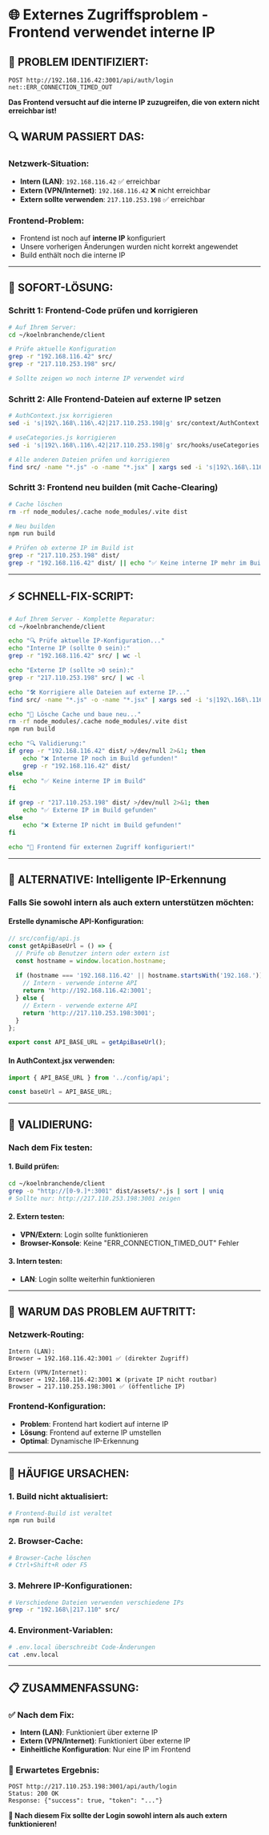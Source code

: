 # 🌐 Externes Zugriffsproblem - Frontend verwendet interne IP

## 🚨 **PROBLEM IDENTIFIZIERT:**
```
POST http://192.168.116.42:3001/api/auth/login net::ERR_CONNECTION_TIMED_OUT
```

**Das Frontend versucht auf die interne IP zuzugreifen, die von extern nicht erreichbar ist!**

## 🔍 **WARUM PASSIERT DAS:**

### **Netzwerk-Situation:**
- **Intern (LAN)**: `192.168.116.42` ✅ erreichbar
- **Extern (VPN/Internet)**: `192.168.116.42` ❌ nicht erreichbar
- **Extern sollte verwenden**: `217.110.253.198` ✅ erreichbar

### **Frontend-Problem:**
- Frontend ist noch auf **interne IP** konfiguriert
- Unsere vorherigen Änderungen wurden nicht korrekt angewendet
- Build enthält noch die interne IP

---

## 🚀 **SOFORT-LÖSUNG:**

### **Schritt 1: Frontend-Code prüfen und korrigieren**
```bash
# Auf Ihrem Server:
cd ~/koelnbranchende/client

# Prüfe aktuelle Konfiguration
grep -r "192.168.116.42" src/
grep -r "217.110.253.198" src/

# Sollte zeigen wo noch interne IP verwendet wird
```

### **Schritt 2: Alle Frontend-Dateien auf externe IP setzen**
```bash
# AuthContext.jsx korrigieren
sed -i 's|192\.168\.116\.42|217.110.253.198|g' src/context/AuthContext.jsx

# useCategories.js korrigieren  
sed -i 's|192\.168\.116\.42|217.110.253.198|g' src/hooks/useCategories.js

# Alle anderen Dateien prüfen und korrigieren
find src/ -name "*.js" -o -name "*.jsx" | xargs sed -i 's|192\.168\.116\.42|217.110.253.198|g'
```

### **Schritt 3: Frontend neu builden (mit Cache-Clearing)**
```bash
# Cache löschen
rm -rf node_modules/.cache node_modules/.vite dist

# Neu builden
npm run build

# Prüfen ob externe IP im Build ist
grep -r "217.110.253.198" dist/
grep -r "192.168.116.42" dist/ || echo "✅ Keine interne IP mehr im Build"
```

---

## ⚡ **SCHNELL-FIX-SCRIPT:**

```bash
# Auf Ihrem Server - Komplette Reparatur:
cd ~/koelnbranchende/client

echo "🔍 Prüfe aktuelle IP-Konfiguration..."
echo "Interne IP (sollte 0 sein):"
grep -r "192.168.116.42" src/ | wc -l

echo "Externe IP (sollte >0 sein):"
grep -r "217.110.253.198" src/ | wc -l

echo "🛠️ Korrigiere alle Dateien auf externe IP..."
find src/ -name "*.js" -o -name "*.jsx" | xargs sed -i 's|192\.168\.116\.42|217.110.253.198|g'

echo "🧹 Lösche Cache und baue neu..."
rm -rf node_modules/.cache node_modules/.vite dist
npm run build

echo "🔍 Validierung:"
if grep -r "192.168.116.42" dist/ >/dev/null 2>&1; then
    echo "❌ Interne IP noch im Build gefunden!"
    grep -r "192.168.116.42" dist/
else
    echo "✅ Keine interne IP im Build"
fi

if grep -r "217.110.253.198" dist/ >/dev/null 2>&1; then
    echo "✅ Externe IP im Build gefunden"
else
    echo "❌ Externe IP nicht im Build gefunden!"
fi

echo "🎉 Frontend für externen Zugriff konfiguriert!"
```

---

## 🔧 **ALTERNATIVE: Intelligente IP-Erkennung**

### **Falls Sie sowohl intern als auch extern unterstützen möchten:**

#### **Erstelle dynamische API-Konfiguration:**
```javascript
// src/config/api.js
const getApiBaseUrl = () => {
  // Prüfe ob Benutzer intern oder extern ist
  const hostname = window.location.hostname;
  
  if (hostname === '192.168.116.42' || hostname.startsWith('192.168.')) {
    // Intern - verwende interne API
    return 'http://192.168.116.42:3001';
  } else {
    // Extern - verwende externe API
    return 'http://217.110.253.198:3001';
  }
};

export const API_BASE_URL = getApiBaseUrl();
```

#### **In AuthContext.jsx verwenden:**
```javascript
import { API_BASE_URL } from '../config/api';

const baseUrl = API_BASE_URL;
```

---

## 🧪 **VALIDIERUNG:**

### **Nach dem Fix testen:**

#### **1. Build prüfen:**
```bash
cd ~/koelnbranchende/client
grep -o "http://[0-9.]*:3001" dist/assets/*.js | sort | uniq
# Sollte nur: http://217.110.253.198:3001 zeigen
```

#### **2. Extern testen:**
- **VPN/Extern**: Login sollte funktionieren
- **Browser-Konsole**: Keine "ERR_CONNECTION_TIMED_OUT" Fehler

#### **3. Intern testen:**
- **LAN**: Login sollte weiterhin funktionieren

---

## 🎯 **WARUM DAS PROBLEM AUFTRITT:**

### **Netzwerk-Routing:**
```
Intern (LAN):
Browser → 192.168.116.42:3001 ✅ (direkter Zugriff)

Extern (VPN/Internet):
Browser → 192.168.116.42:3001 ❌ (private IP nicht routbar)
Browser → 217.110.253.198:3001 ✅ (öffentliche IP)
```

### **Frontend-Konfiguration:**
- **Problem**: Frontend hart kodiert auf interne IP
- **Lösung**: Frontend auf externe IP umstellen
- **Optimal**: Dynamische IP-Erkennung

---

## 🚨 **HÄUFIGE URSACHEN:**

### **1. Build nicht aktualisiert:**
```bash
# Frontend-Build ist veraltet
npm run build
```

### **2. Browser-Cache:**
```bash
# Browser-Cache löschen
# Ctrl+Shift+R oder F5
```

### **3. Mehrere IP-Konfigurationen:**
```bash
# Verschiedene Dateien verwenden verschiedene IPs
grep -r "192.168\|217.110" src/
```

### **4. Environment-Variablen:**
```bash
# .env.local überschreibt Code-Änderungen
cat .env.local
```

---

## 📋 **ZUSAMMENFASSUNG:**

### **✅ Nach dem Fix:**
- **Intern (LAN)**: Funktioniert über externe IP
- **Extern (VPN/Internet)**: Funktioniert über externe IP
- **Einheitliche Konfiguration**: Nur eine IP im Frontend

### **🎯 Erwartetes Ergebnis:**
```
POST http://217.110.253.198:3001/api/auth/login
Status: 200 OK
Response: {"success": true, "token": "..."}
```

**🎊 Nach diesem Fix sollte der Login sowohl intern als auch extern funktionieren!**

